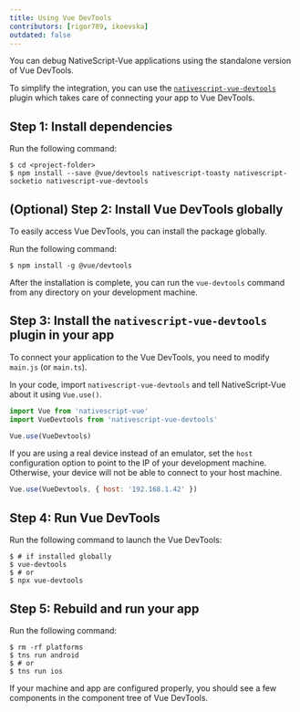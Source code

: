 ```yaml
---
title: Using Vue DevTools
contributors: [rigor789, ikoevska]
outdated: false
---
```


You can debug NativeScript-Vue applications using the standalone version of Vue DevTools.

To simplify the integration, you can use the [`nativescript-vue-devtools`](https://github.com/nativescript-vue/nativescript-vue-devtools) plugin which takes care of connecting your app to Vue DevTools.

## Step 1: Install dependencies

Run the following command:

```shell
$ cd <project-folder>
$ npm install --save @vue/devtools nativescript-toasty nativescript-socketio nativescript-vue-devtools
```

## (Optional) Step 2: Install Vue DevTools globally

To easily access Vue DevTools, you can install the package globally.

Run the following command:

```shell
$ npm install -g @vue/devtools
```

After the installation is complete, you can run the `vue-devtools` command from any directory on your development machine.

## Step 3: Install the `nativescript-vue-devtools` plugin in your app

To connect your application to the Vue DevTools, you need to modify `main.js` (or `main.ts`).

In your code, import `nativescript-vue-devtools` and tell NativeScript-Vue about it using `Vue.use()`.

```JavaScript
import Vue from 'nativescript-vue'
import VueDevtools from 'nativescript-vue-devtools'

Vue.use(VueDevtools)
```

If you are using a real device instead of an emulator, set the `host` configuration option to point to the IP of your development machine. Otherwise, your device will not be able to connect to your host machine.

```JavaScript
Vue.use(VueDevtools, { host: '192.168.1.42' })
```

## Step 4: Run Vue DevTools

Run the following command to launch the Vue DevTools:

```shell
$ # if installed globally
$ vue-devtools
$ # or
$ npx vue-devtools
```

## Step 5: Rebuild and run your app

Run the following command:

```shell
$ rm -rf platforms
$ tns run android
$ # or
$ tns run ios
```

If your machine and app are configured properly, you should see a few components in the component tree of Vue DevTools.
